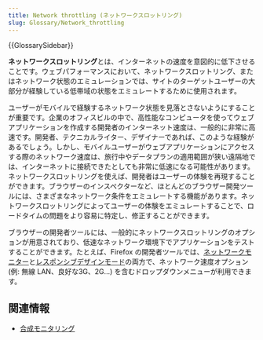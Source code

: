 ```yaml
---
title: Network throttling (ネットワークスロットリング)
slug: Glossary/Network_throttling
---
```


{{GlossarySidebar}}

**ネットワークスロットリング**とは、インターネットの速度を意図的に低下させることです。ウェブパフォーマンスにおいて、ネットワークスロットリング、またはネットワーク状態のエミュレーションでは、サイトのターゲットユーザーの大部分が経験している低帯域の状態をエミュレートするために使用されます。

ユーザーがモバイルで経験するネットワーク状態を見落とさないようにすることが重要です。企業のオフィスビルの中で、高性能なコンピュータを使ってウェブアプリケーションを作成する開発者のインターネット速度は、一般的に非常に高速です。開発者、テクニカルライター、デザイナーであれば、このような経験があるでしょう。しかし、モバイルユーザーがウェブアプリケーションにアクセスする際のネットワーク速度は、旅行中やデータプランの適用範囲が狭い遠隔地では、インターネットに接続できたとしても非常に低速になる可能性があります。ネットワークスロットリングを使えば、開発者はユーザーの体験を再現することができます。ブラウザーのインスペクターなど、ほとんどのブラウザー開発ツールには、さまざまなネットワーク条件をエミュレートする機能があります。ネットワークスロットリングによってユーザーの体験をエミュレートすることで、ロードタイムの問題をより容易に特定し、修正することができます。

ブラウザーの開発者ツールには、一般的にネットワークスロットリングのオプションが用意されており、低速なネットワーク環境下でアプリケーションをテストすることができます。たとえば、Firefox の開発者ツールでは、[ネットワークモニター](/ja/docs/Tools/Network_Monitor)と[レスポンシブデザインモード](/ja/docs/Tools/Responsive_Design_Mode)の両方で、ネットワーク速度オプション (例: 無線 LAN、良好な3G、2G...) を含むドロップダウンメニューが利用できます。

## 関連情報

- [合成モニタリング](/ja/docs/Glossary/Synthetic_monitoring)
